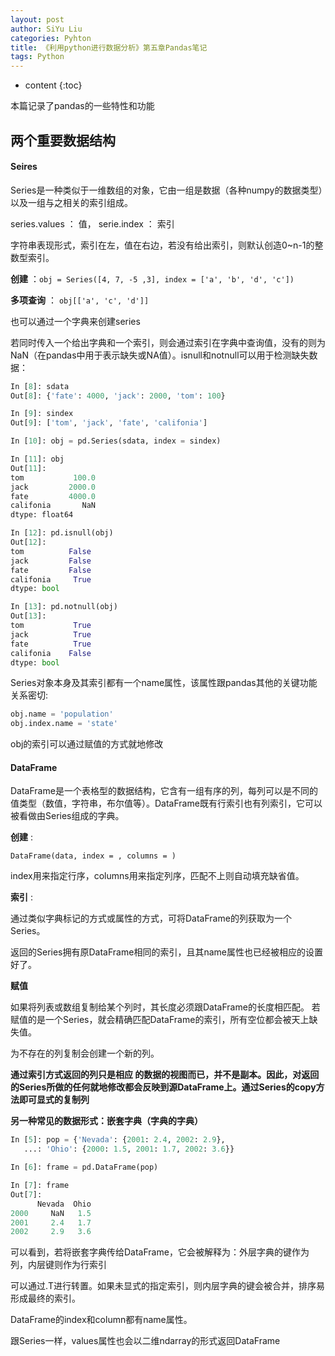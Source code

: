 ```yaml
---
layout: post
author: SiYu Liu
categories: Pyhton
title: 《利用python进行数据分析》第五章Pandas笔记
tags: Python
---
```


* content
{:toc}

本篇记录了pandas的一些特性和功能






## 两个重要数据结构
#### Seires

Series是一种类似于一维数组的对象，它由一组是数据（各种numpy的数据类型）以及一组与之相关的索引组成。

series.values ： 值， serie.index ： 索引

字符串表现形式，索引在左，值在右边，若没有给出索引，则默认创造0~n-1的整数型索引。

__创建__   ：` obj = Series([4, 7, -5 ,3], index = ['a', 'b', 'd', 'c']) `

__多项查询__ ： ` obj[['a', 'c', 'd']]  `

也可以通过一个字典来创建series

若同时传入一个给出字典和一个索引，则会通过索引在字典中查询值，没有的则为NaN（在pandas中用于表示缺失或NA值）。isnull和notnull可以用于检测缺失数据：

```python
In [8]: sdata
Out[8]: {'fate': 4000, 'jack': 2000, 'tom': 100}

In [9]: sindex
Out[9]: ['tom', 'jack', 'fate', 'califonia']

In [10]: obj = pd.Series(sdata, index = sindex)

In [11]: obj
Out[11]:
tom           100.0
jack         2000.0
fate         4000.0
califonia       NaN
dtype: float64

In [12]: pd.isnull(obj)
Out[12]:
tom          False
jack         False
fate         False
califonia     True
dtype: bool

In [13]: pd.notnull(obj)
Out[13]:
tom           True
jack          True
fate          True
califonia    False
dtype: bool
```

Series对象本身及其索引都有一个name属性，该属性跟pandas其他的关键功能关系密切:

```python
obj.name = 'population'
obj.index.name = 'state'
```

obj的索引可以通过赋值的方式就地修改

#### DataFrame

DataFrame是一个表格型的数据结构，它含有一组有序的列，每列可以是不同的值类型（数值，字符串，布尔值等）。DataFrame既有行索引也有列索引，它可以被看做由Series组成的字典。

__创建__  :

`DataFrame(data, index = , columns = )`

index用来指定行序，columns用来指定列序，匹配不上则自动填充缺省值。

__索引__ :

通过类似字典标记的方式或属性的方式，可将DataFrame的列获取为一个Series。

返回的Series拥有原DataFrame相同的索引，且其name属性也已经被相应的设置好了。

__赋值__

如果将列表或数组复制给某个列时，其长度必须跟DataFrame的长度相匹配。
若赋值的是一个Series，就会精确匹配DataFrame的索引，所有空位都会被天上缺失值。

为不存在的列复制会创建一个新的列。

__通过索引方式返回的列只是相应
的数据的视图而已，并不是副本。因此，对返回的Series所做的任何就地修改都会反映到源DataFrame上。通过Series的copy方法即可显式的复制列__

__另一种常见的数据形式：嵌套字典（字典的字典）__

```python
In [5]: pop = {'Nevada': {2001: 2.4, 2002: 2.9},
   ...: 'Ohio': {2000: 1.5, 2001: 1.7, 2002: 3.6}}

In [6]: frame = pd.DataFrame(pop)

In [7]: frame
Out[7]: 
      Nevada  Ohio
2000     NaN   1.5
2001     2.4   1.7
2002     2.9   3.6
```

可以看到，若将嵌套字典传给DataFrame，它会被解释为：外层字典的键作为列，内层键则作为行索引

可以通过.T进行转置。如果未显式的指定索引，则内层字典的键会被合并，排序易形成最终的索引。

DataFrame的index和column都有name属性。

跟Series一样，values属性也会以二维ndarray的形式返回DataFrame
